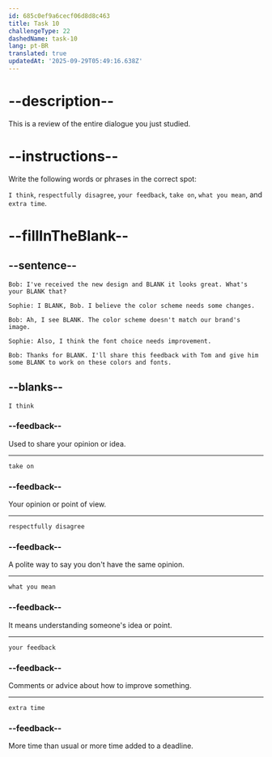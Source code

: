 ```yaml
---
id: 685c0ef9a6cecf06d8d8c463
title: Task 10
challengeType: 22
dashedName: task-10
lang: pt-BR
translated: true
updatedAt: '2025-09-29T05:49:16.638Z'
---
```


<!-- REVIEW -->

# --description--

This is a review of the entire dialogue you just studied.

# --instructions--

Write the following words or phrases in the correct spot:

`I think`, `respectfully disagree`, `your feedback`, `take on`, `what you mean`, and `extra time`.

# --fillInTheBlank--

## --sentence--

`Bob: I've received the new design and BLANK it looks great. What's your BLANK that?`

`Sophie: I BLANK, Bob. I believe the color scheme needs some changes.`

`Bob: Ah, I see BLANK. The color scheme doesn't match our brand's image.`

`Sophie: Also, I think the font choice needs improvement.`

`Bob: Thanks for BLANK. I'll share this feedback with Tom and give him some BLANK to work on these colors and fonts.`

## --blanks--

`I think`

### --feedback--

Used to share your opinion or idea.

---

`take on`

### --feedback--

Your opinion or point of view.

---

`respectfully disagree`

### --feedback--

A polite way to say you don't have the same opinion.

---

`what you mean`

### --feedback--

It means understanding someone's idea or point.

---

`your feedback`

### --feedback--

Comments or advice about how to improve something.

---

`extra time`

### --feedback--

More time than usual or more time added to a deadline.
